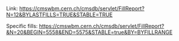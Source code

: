 Link: https://cmswbm.cern.ch/cmsdb/servlet/FillReport?N=12&BYLASTFILLS=TRUE&STABLE=TRUE

Specific fills: https://cmswbm.cern.ch/cmsdb/servlet/FillReport?&N=20&BEGIN=5558&END=5575&STABLE=true&BY=BYFILLRANGE